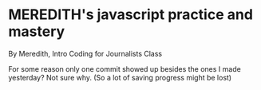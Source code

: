 # MEREDITH's javascript practice and mastery

By Meredith, Intro Coding for Journalists Class

For some reason only one commit showed up besides the ones I made yesterday? Not sure why. (So a lot of saving progress might be lost)